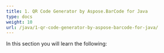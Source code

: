 ```yaml
---
title: 1. QR Code Generator by Aspose.BarCode for Java
type: docs
weight: 10
url: /java/1-qr-code-generator-by-aspose-barcode-for-java/
---
```


In this section you will learn the following:
